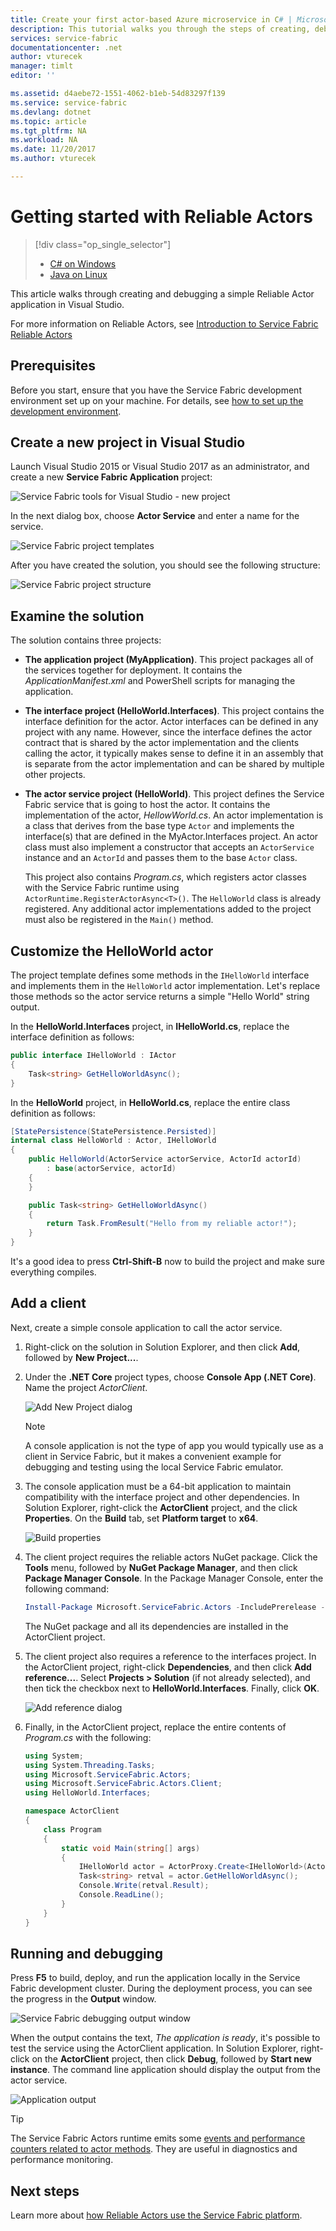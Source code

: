 ```yaml
---
title: Create your first actor-based Azure microservice in C# | Microsoft Docs
description: This tutorial walks you through the steps of creating, debugging, and deploying a simple actor-based service using Service Fabric Reliable Actors.
services: service-fabric
documentationcenter: .net
author: vturecek
manager: timlt
editor: ''

ms.assetid: d4aebe72-1551-4062-b1eb-54d83297f139
ms.service: service-fabric
ms.devlang: dotnet
ms.topic: article
ms.tgt_pltfrm: NA
ms.workload: NA
ms.date: 11/20/2017
ms.author: vturecek

---
```

# Getting started with Reliable Actors
> [!div class="op_single_selector"]
> * [C# on Windows](service-fabric-reliable-actors-get-started.md)
> * [Java on Linux](service-fabric-reliable-actors-get-started-java.md)

This article walks through creating and debugging a simple Reliable Actor application in Visual Studio.

For more information on Reliable Actors, see [Introduction to Service Fabric Reliable Actors](service-fabric-reliable-actors-introduction.md)

## Prerequisites

Before you start, ensure that you have the Service Fabric development environment set up on your machine.  For details, see [how to set up the development environment](service-fabric-get-started.md).

## Create a new project in Visual Studio

Launch Visual Studio 2015 or Visual Studio 2017 as an administrator, and create a new **Service Fabric Application** project:

![Service Fabric tools for Visual Studio - new project][1]

In the next dialog box, choose **Actor Service** and enter a name for the service.

![Service Fabric project templates][5]

After you have created the solution, you should see the following structure:

![Service Fabric project structure][2]

## Examine the solution

The solution contains three projects:

* **The application project (MyApplication)**. This project packages all of the services together for deployment. It contains the *ApplicationManifest.xml* and PowerShell scripts for managing the application.

* **The interface project (HelloWorld.Interfaces)**. This project contains the interface definition for the actor. Actor interfaces can be defined in any project with any name.  However, since the interface defines the actor contract that is shared by the actor implementation and the clients calling the actor, it typically makes sense to define it in an assembly that is separate from the actor implementation and can be shared by multiple other projects.

* **The actor service project (HelloWorld)**. This project defines the Service Fabric service that is going to host the actor. It contains the implementation of the actor, *HellowWorld.cs*. An actor implementation is a class that derives from the base type `Actor` and implements the interface(s) that are defined in the MyActor.Interfaces project. An actor class must also implement a constructor that accepts an `ActorService` instance and an `ActorId` and passes them to the base `Actor` class.
    
    This project also contains *Program.cs*, which registers actor classes with the Service Fabric runtime using `ActorRuntime.RegisterActorAsync<T>()`.  The `HelloWorld` class is already registered.  Any additional actor implementations added to the project must also be registered in the `Main()` method.

## Customize the HelloWorld actor

The project template defines some methods in the `IHelloWorld` interface and implements them in the `HelloWorld` actor implementation.  Let's replace those methods so the actor service returns a simple "Hello World" string output.

In the **HelloWorld.Interfaces** project, in **IHelloWorld.cs**, replace the interface definition as follows:

```csharp
public interface IHelloWorld : IActor
{
    Task<string> GetHelloWorldAsync();
}
```

In the **HelloWorld** project, in **HelloWorld.cs**, replace the entire class definition as follows:

```csharp
[StatePersistence(StatePersistence.Persisted)]
internal class HelloWorld : Actor, IHelloWorld
{
    public HelloWorld(ActorService actorService, ActorId actorId)
        : base(actorService, actorId)
    {
    }

    public Task<string> GetHelloWorldAsync()
    {
        return Task.FromResult("Hello from my reliable actor!");
    }
}
```

It's a good idea to press **Ctrl-Shift-B** now to build the project and make sure everything compiles.

## Add a client

Next, create a simple console application to call the actor service.

1. Right-click on the solution in Solution Explorer, and then click **Add**, followed by **New Project...**.

2. Under the **.NET Core** project types, choose **Console App (.NET Core)**.  Name the project *ActorClient*.
    
    ![Add New Project dialog][6]    
    
    > [!NOTE]
    > A console application is not the type of app you would typically use as a client in Service Fabric, but it makes a convenient example for debugging and testing using the local Service Fabric emulator.

3. The console application must be a 64-bit application to maintain compatibility with the interface project and other dependencies.  In Solution Explorer, right-click the **ActorClient** project, and the click **Properties**.  On the **Build** tab, set **Platform target** to **x64**.
    
    ![Build properties][8]

4. The client project requires the reliable actors NuGet package.  Click the **Tools** menu, followed by **NuGet Package Manager**, and then click **Package Manager Console**.  In the Package Manager Console, enter the following command:
    
    ```powershell
    Install-Package Microsoft.ServiceFabric.Actors -IncludePrerelease -ProjectName ActorClient
    ```

    The NuGet package and all its dependencies are installed in the ActorClient project.

5. The client project also requires a reference to the interfaces project.  In the ActorClient project, right-click **Dependencies**, and then click **Add reference...**.  Select **Projects > Solution** (if not already selected), and then tick the checkbox next to **HelloWorld.Interfaces**.  Finally, click **OK**.
    
    ![Add reference dialog][7]

6. Finally, in the ActorClient project, replace the entire contents of *Program.cs* with the following:
    
    ```csharp
    using System;
    using System.Threading.Tasks;
    using Microsoft.ServiceFabric.Actors;
    using Microsoft.ServiceFabric.Actors.Client;
    using HelloWorld.Interfaces;
    
    namespace ActorClient
    {
        class Program
        {
            static void Main(string[] args)
            {
                IHelloWorld actor = ActorProxy.Create<IHelloWorld>(ActorId.CreateRandom(), new Uri("fabric:/MyApplication/HelloWorldActorService"));
                Task<string> retval = actor.GetHelloWorldAsync();
                Console.Write(retval.Result);
                Console.ReadLine();
            }
        }
    }
    ```



## Running and debugging

Press **F5** to build, deploy, and run the application locally in the Service Fabric development cluster.  During the deployment process, you can see the progress in the **Output** window.

![Service Fabric debugging output window][3]

When the output contains the text, *The application is ready*, it's possible to test the service using the ActorClient application.  In Solution Explorer, right-click on the **ActorClient** project, then click **Debug**, followed by **Start new instance**.  The command line application should display the output from the actor service.

![Application output][9]

> [!TIP]
> The Service Fabric Actors runtime emits some [events and performance counters related to actor methods](service-fabric-reliable-actors-diagnostics.md#actor-method-events-and-performance-counters). They are useful in diagnostics and performance monitoring.

## Next steps
Learn more about [how Reliable Actors use the Service Fabric platform](service-fabric-reliable-actors-platform.md).


[1]: ./media/service-fabric-reliable-actors-get-started/reliable-actors-newproject.PNG
[2]: ./media/service-fabric-reliable-actors-get-started/reliable-actors-projectstructure.PNG
[3]: ./media/service-fabric-reliable-actors-get-started/debugging-output.PNG
[4]: ./media/service-fabric-reliable-actors-get-started/vs-context-menu.png
[5]: ./media/service-fabric-reliable-actors-get-started/reliable-actors-newproject1.PNG
[6]: ./media/service-fabric-reliable-actors-get-started/new-console-app.png
[7]: ./media/service-fabric-reliable-actors-get-started/add-reference.png
[8]: ./media/service-fabric-reliable-actors-get-started/build-props.png
[9]: ./media/service-fabric-reliable-actors-get-started/app-output.png